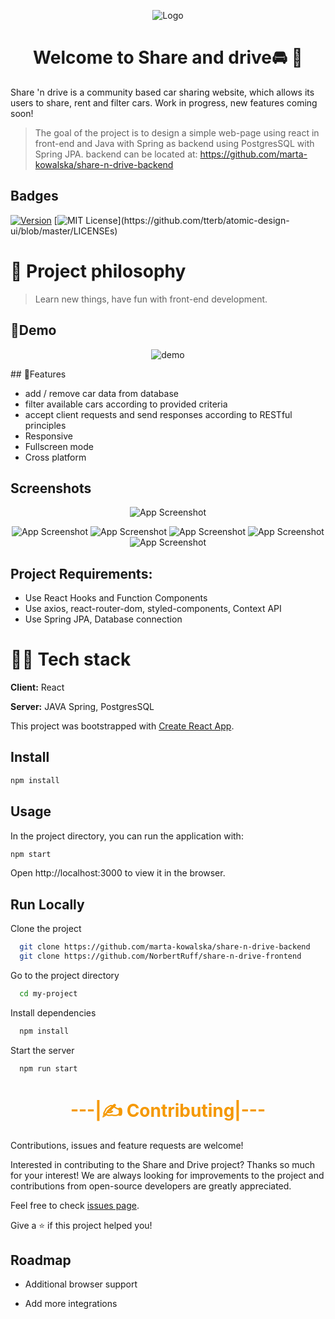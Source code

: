 <div align="center">

![Logo](https://raw.githubusercontent.com/NorbertRuff/share-n-drive-frontend/develop/screenshots/Screenshot%20from%202021-10-12%2019-51-42.png)


</div>

<h1 align="center">Welcome to Share and drive🚘 👋</h1>

Share 'n drive is a community based car sharing website, which allows its users to share, rent and filter cars. Work in progress, new features coming soon!


>The goal of the project is to design a simple web-page using react in front-end and Java with Spring as backend using
PostgresSQL with Spring JPA. backend can be located at:
https://github.com/marta-kowalska/share-n-drive-backend

## Badges

[![Version](https://img.shields.io/badge/version-v0.8-blue.svg)](https://img.shields.io/badge/version-v0.0-blue.svg?cacheSeconds=2592000)
[![MIT License](https://img.shields.io/apm/l/atomic-design-ui.svg?)](https://github.com/tterb/atomic-design-ui/blob/master/LICENSEs)

# 🧐 Project philosophy

> Learn new things, have fun with front-end development.

## 🚦Demo
<div align="center">
  
![demo](https://raw.githubusercontent.com/NorbertRuff/share-n-drive-frontend/develop/screenshots/demo.gif)
  
</div>
## 💺Features

- add / remove car data from database
- filter available cars according to provided criteria
- accept client requests and send responses according to RESTful principles
- Responsive
- Fullscreen mode
- Cross platform


## Screenshots
<div align="center">
  
![App Screenshot](https://raw.githubusercontent.com/NorbertRuff/share-n-drive-frontend/develop/screenshots/Screenshot%20from%202021-10-12%2019-42-45.png)

![App Screenshot](https://raw.githubusercontent.com/NorbertRuff/share-n-drive-frontend/develop/screenshots/Screenshot%20from%202021-10-12%2019-43-22.png)
![App Screenshot](https://raw.githubusercontent.com/NorbertRuff/share-n-drive-frontend/develop/screenshots/Screenshot%20from%202021-10-12%2019-43-42.png)
![App Screenshot](https://raw.githubusercontent.com/NorbertRuff/share-n-drive-frontend/develop/screenshots/Screenshot%20from%202021-10-12%2019-46-10.png)
![App Screenshot](https://raw.githubusercontent.com/NorbertRuff/share-n-drive-frontend/develop/screenshots/Screenshot%20from%202021-10-12%2019-46-52.png)
![App Screenshot](https://raw.githubusercontent.com/NorbertRuff/share-n-drive-frontend/develop/screenshots/Screenshot%20from%202021-10-12%2019-47-15.png)

</div>
  
## Project Requirements:

- Use React Hooks and Function Components
- Use axios, react-router-dom, styled-components, Context API
- Use Spring JPA, Database connection

# 👨‍💻 Tech stack

**Client:** React

**Server:** JAVA Spring, PostgresSQL

This project was bootstrapped with [Create React App](https://github.com/facebook/create-react-app).

## Install

```sh
npm install
```

## Usage

In the project directory, you can run the application with:

```sh
npm start
```

Open http://localhost:3000 to view it in the browser.

## Run Locally

Clone the project

```bash
  git clone https://github.com/marta-kowalska/share-n-drive-backend
  git clone https://github.com/NorbertRuff/share-n-drive-frontend
```

Go to the project directory

```bash
  cd my-project
```

Install dependencies

```bash
  npm install
```

Start the server

```bash
  npm run start
```


# <div style="color:#f59800" align="center">---|✍️ Contributing|---</div>

Contributions, issues and feature requests are welcome!<br/>

Interested in contributing to the Share and Drive project? Thanks so much for your interest! We are always looking for improvements to the project and contributions from open-source developers are greatly appreciated.

Feel free to check [issues page](https://github.com/NorbertRuff/share-n-drive-frontend/issues).


Give a ⭐️ if this project helped you!

## Roadmap

- Additional browser support

- Add more integrations

  
